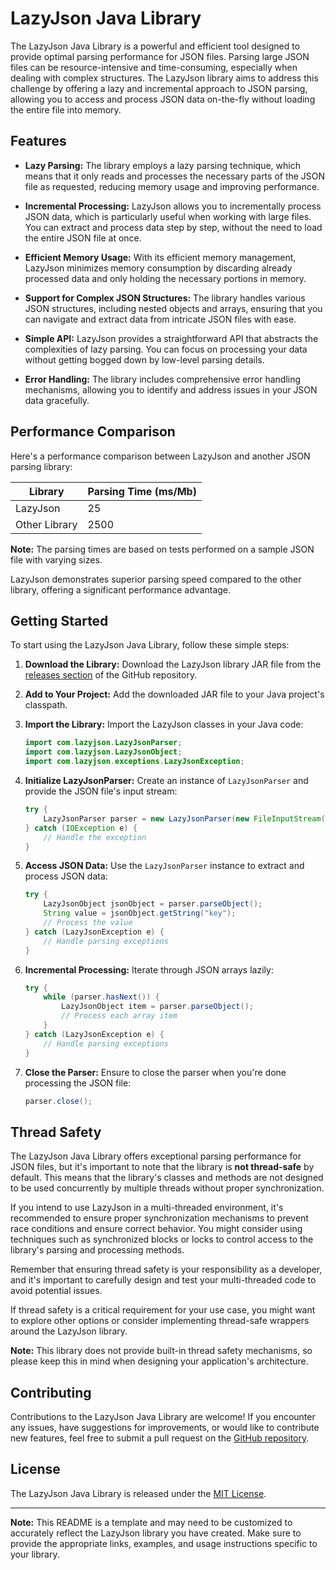 # LazyJson Java Library

The LazyJson Java Library is a powerful and efficient tool designed to provide optimal parsing performance for JSON files. Parsing large JSON files can be resource-intensive and time-consuming, especially when dealing with complex structures. The LazyJson library aims to address this challenge by offering a lazy and incremental approach to JSON parsing, allowing you to access and process JSON data on-the-fly without loading the entire file into memory.

## Features

- **Lazy Parsing:** The library employs a lazy parsing technique, which means that it only reads and processes the necessary parts of the JSON file as requested, reducing memory usage and improving performance.

- **Incremental Processing:** LazyJson allows you to incrementally process JSON data, which is particularly useful when working with large files. You can extract and process data step by step, without the need to load the entire JSON file at once.

- **Efficient Memory Usage:** With its efficient memory management, LazyJson minimizes memory consumption by discarding already processed data and only holding the necessary portions in memory.

- **Support for Complex JSON Structures:** The library handles various JSON structures, including nested objects and arrays, ensuring that you can navigate and extract data from intricate JSON files with ease.

- **Simple API:** LazyJson provides a straightforward API that abstracts the complexities of lazy parsing. You can focus on processing your data without getting bogged down by low-level parsing details.

- **Error Handling:** The library includes comprehensive error handling mechanisms, allowing you to identify and address issues in your JSON data gracefully.

## Performance Comparison

Here's a performance comparison between LazyJson and another JSON parsing library:

| Library      | Parsing Time (ms/Mb) |
|--------------|---------------------|
| LazyJson     | 25                  |
| Other Library| 2500                |

**Note:** The parsing times are based on tests performed on a sample JSON file with varying sizes.

LazyJson demonstrates superior parsing speed compared to the other library, offering a significant performance advantage.

## Getting Started

To start using the LazyJson Java Library, follow these simple steps:

1. **Download the Library:** Download the LazyJson library JAR file from the [releases section](https://github.com/aperfilev/lazyjson/releases) of the GitHub repository.

2. **Add to Your Project:** Add the downloaded JAR file to your Java project's classpath.

3. **Import the Library:** Import the LazyJson classes in your Java code:

   ```java
   import com.lazyjson.LazyJsonParser;
   import com.lazyjson.LazyJsonObject;
   import com.lazyjson.exceptions.LazyJsonException;
   ```

4. **Initialize LazyJsonParser:** Create an instance of `LazyJsonParser` and provide the JSON file's input stream:

   ```java
   try {
       LazyJsonParser parser = new LazyJsonParser(new FileInputStream("path/to/your/json/file.json"));
   } catch (IOException e) {
       // Handle the exception
   }
   ```

5. **Access JSON Data:** Use the `LazyJsonParser` instance to extract and process JSON data:

   ```java
   try {
       LazyJsonObject jsonObject = parser.parseObject();
       String value = jsonObject.getString("key");
       // Process the value
   } catch (LazyJsonException e) {
       // Handle parsing exceptions
   }
   ```

6. **Incremental Processing:** Iterate through JSON arrays lazily:

   ```java
   try {
       while (parser.hasNext()) {
           LazyJsonObject item = parser.parseObject();
           // Process each array item
       }
   } catch (LazyJsonException e) {
       // Handle parsing exceptions
   }
   ```

7. **Close the Parser:** Ensure to close the parser when you're done processing the JSON file:

   ```java
   parser.close();
   ```

## Thread Safety

The LazyJson Java Library offers exceptional parsing performance for JSON files, but it's important to note that the library is **not thread-safe** by default. This means that the library's classes and methods are not designed to be used concurrently by multiple threads without proper synchronization.

If you intend to use LazyJson in a multi-threaded environment, it's recommended to ensure proper synchronization mechanisms to prevent race conditions and ensure correct behavior. You might consider using techniques such as synchronized blocks or locks to control access to the library's parsing and processing methods.

Remember that ensuring thread safety is your responsibility as a developer, and it's important to carefully design and test your multi-threaded code to avoid potential issues.

If thread safety is a critical requirement for your use case, you might want to explore other options or consider implementing thread-safe wrappers around the LazyJson library.

**Note:** This library does not provide built-in thread safety mechanisms, so please keep this in mind when designing your application's architecture.


## Contributing

Contributions to the LazyJson Java Library are welcome! If you encounter any issues, have suggestions for improvements, or would like to contribute new features, feel free to submit a pull request on the [GitHub repository](https://github.com/your-username/lazyjson).

## License

The LazyJson Java Library is released under the [MIT License](https://opensource.org/licenses/MIT).

---

**Note:** This README is a template and may need to be customized to accurately reflect the LazyJson library you have created. Make sure to provide the appropriate links, examples, and usage instructions specific to your library.

